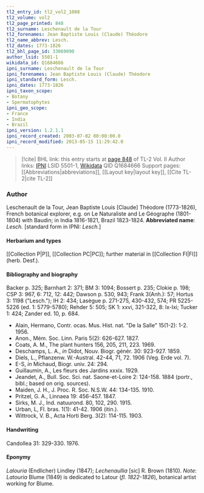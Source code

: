 ```yaml
---
tl2_entry_id: tl2_vol2_1008
tl2_volume: vol2
tl2_page_printed: 848
tl2_surname: Leschenault de la Tour
tl2_forenames: Jean Baptiste Louis (Claude) Théodore
tl2_name_abbrev: Lesch.
tl2_dates: 1773-1826
tl2_bhl_page_id: 33069090
author_lsid: 5501-1
wikidata_id: Q1684666
ipni_surname: Leschenault de la Tour
ipni_forenames: Jean Baptiste Louis (Claude) Théodore
ipni_standard_form: Lesch.
ipni_dates: 1773-1826
ipni_taxon_scope: 
- Botany
- Spermatophytes
ipni_geo_scope: 
- France
- India
- Brazil
ipni_version: 1.2.1.1
ipni_record_created: 2003-07-02 00:00:00.0
ipni_record_modified: 2013-05-15 11:29:42.0
---
```


> [!cite] BHL link: this entry starts at [page 848](https://www.biodiversitylibrary.org/page/33069090) of TL-2 Vol. II
> Author links: [IPNI](https://www.ipni.org/a/5501-1) LSID 5501-1, [Wikidata](https://www.wikidata.org/wiki/Q1684666) QID Q1684666
> Support pages: [[Abbreviations|abbreviations]], [[Layout key|layout key]], [[Cite TL-2|cite TL-2]]

### Author

Leschenault de la Tour, Jean Baptiste Louis \[Claude\] Théodore (1773-1826), French botanical explorer, e.g. on Le Naturaliste and Le Géographe (1801-1804) with Baudin; in India 1816-1821, Brazil 1823-1824. 
**Abbreviated name**: *Lesch.* \[standard form in IPNI: *Lesch.*\]

#### Herbarium and types

[[Collection P|P]], [[Collection PC|PC]]; further material in [[Collection FI|FI]] (herb. Desf.).

#### Bibliography and biography

Backer p. 325; Barnhart 2: 371; BM 3: 1094; Bossert p. 235; Clokie p. 198; CSP 3: 967, 6: 712, 12: 442; Dawson p. 530, 943; Frank 3(Anh.): 57; Hortus 3: 1198 ("Lesch."); IH 2: 434; Lasègue p. 271-275, 430-432, 574; PR 5225-5226 (ed. 1: 5779-5780); Rehder 5: 505; SK 1: xxvi, 321-322, 8: lx-lxi; Tucker 1: 424; Zander ed. 10, p. 684.
- Alain, Hermano, Contr. ocas. Mus. Hist. nat. "De la Salle" 15(1-2): 1-2. 1956.
- Anon., Mém. Soc. Linn. Paris 5(2): 626-627. 1827.
- Coats, A. M., The plant hunters 156, 205, 211, 223. 1969.
- Deschamps, L. A., *in* Didot, Nouv. Biogr. génér. 30: 923-927. 1859.
- Diels, L., Pflanzenw. W.-Austral. 42-44, 71, 72. 1906 (Veg. Erde vol. 7).
- E-S, *in* Michaud, Biogr. univ. 24: 294.
- Guillaumin, A., Les fleurs des Jardins xxxix. 1929.
- Jeandet, A., Bull. Soc. Sci. nat. Saone-et-Loire 2: 124-158. 1884 (portr., bibl.; based on orig. sources).
- Maiden, J. H., J. Proc. R. Soc. N.S.W. 44: 134-135. 1910.
- Pritzel, G. A., Linnaea 19: 456-457. 1847.
- Sirks, M. J., Ind. natuurond. 80, 102, 290. 1915.
- Urban, L, Fl. bras. 1(1): 41-42. 1906 (itin.).
- Wittrock, V. B., Acta Horti Berg. 3(2): 114-115. 1903.

#### Handwriting

Candollea 31: 329-330. 1976.

#### Eponymy

*Lalouria* (Endlicher) Lindley (1847); *Lechenaullia* \[sic\] R. Brown (1810). *Note*: *Latouria* Blume (1849) is dedicated to Latour (*fl. 1822-1826*), botanical artist working for Blume.

